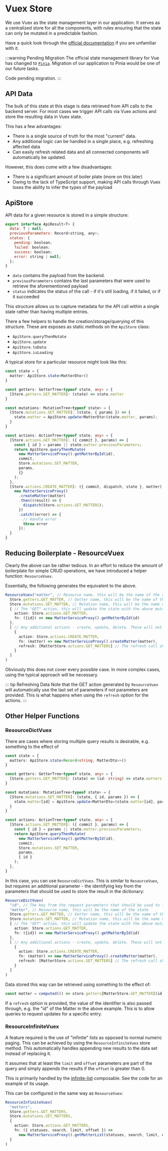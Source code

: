 # Vuex Store

We use Vuex as the state management layer in our application. It serves as a centralized store for all the components, with rules ensuring that the state can only be mutated in a predictable fashion. 

Have a quick look through the [official documentation](https://next.vuex.vuejs.org/) if you are unfamiliar with it.

:::warning Pending Migration
The official state management library for Vue has changed to [`Pinia`](https://pinia.vuejs.org/). Migration of our application to Pinia would be one of our future tasks. 

Code pending migration.
:::

## API Data

The bulk of this state at this stage is data retrieved from API calls to the backend server. For most cases we trigger API calls via Vuex actions and store the resulting data in Vuex state.

This has a few advantages:

- There is a single source of truth for the most "current" data.
- Any additional logic can be handled in a single place, e.g. refreshing affected data
- Can easily refresh related data and all connected components will automatically be updated.

However, this does come with a few disadvantages:

- There is a significant amount of boiler plate (more on this later)
- Owing to the lack of TypeScript support, making API calls through Vuex loses the ability to infer the types of the payload

## ApiStore

API data for a given resource is stored in a simple structure:

```js
export interface ApiResult<T> {
  data: T | null;
  previousParameters: Record<string, any>;
  status: {
    pending: boolean;
    failed: boolean;
    success: boolean;
    error: string | null;
  };
}
```

- `data` contains the payload from the backend.
- `previousParameters` contains the last parameters that were used to retrieve the aforementioned payload
- `status` indicates the status of the call - if it's still loading, if it failed, or if it succeeded

This structure allows us to capture metadata for the API call within a single state rather than having multiple entries.

There a few helpers to handle the creation/storage/querying of this structure. These are exposes as static methods on the `ApiStore` class:

- `ApiStore.queryThenMutate`
- `ApiStore.update`
- `ApiStore.toData`
- `ApiStore.isLoading`

A typical store for a particular resource might look like this:

```ts
const state = {
  matter: ApiStore.state<MatterDto>()
}

const getters: GetterTree<typeof state, any> = {
  [Store.getters.GET_MATTER]: (state) => state.matter
}

const mutations: MutationTree<typeof state> = {
  [Store.mutations.SET_MATTER]: (state, { params }) => {
    state.matter = ApiStore.update<MatterDto>(state.matter, params);
  }
}

const actions: ActionTree<typeof state, any> = {
  [Store.actions.GET_MATTER]: ({ commit }, params) => {
    const { id } = params || state.matter.previousParameters;
    return ApiStore.queryThenMutate(
      new MatterServiceProxy().getMatterById(id),
      commit,
      Store.mutations.SET_MATTER,
      params,
      {}
    );
  },
  [Store.actions.CREATE_MATTER]: ({ commit, dispatch, state }, matter) => {
    new MatterServiceProxy()
      .createMatter(matter)
      .then((result) => {
        dispatch(Store.actions.GET_MATTERS);
      })
      .catch((error) => {
        // Handle error
        throw error
      });
  }
}
```

## Reducing Boilerplate - ResourceVuex

Clearly the above can be rather tedious. In an effort to reduce the amount of boilerplate for simple CRUD operations, we have introduced a helper function: `ResourceVuex`.

Essentially, the following generates the equivalent to the above.

```ts
ResourceVuex("matter", // Resource name, this will be the name of the state
  Store.getters.GET_MATTER, // Getter name, this will be the name of the getter
  Store.mutations.SET_MATTER, // Mutation name, this will be the name of the mutation
  { // The "GET" action, this will update the state with the above mutation, which can be retrieved from the getter
    action: Store.actions.GET_MATTER, 
    fn: ({id}) => new MatterServiceProxy().getMatterById(id)
  },
  [ // Any additional actions - create, update, delete. These will not directly affect the state, the state will need to be updated using the refresh call.
    {
      action: Store.actions.CREATE_MATTER,
      fn: (matter) => new MatterServiceProxy().createMatter(matter),
      refresh: [MatterStore.actions.GET_MATTERS] // The refresh call should use the global action name, that is, including the name of the module where applicable
    }
  ]
)
```

Obviously this does not cover every possible case. In more complex cases, using the typical approach will be necessary.

::: tip Refreshing Data
Note that the GET action generated by `ResourceVuex` will automatically use the last set of parameters if not parameters are provided. This is what happens when using the `refresh` option for the actions.
:::

## Other Helper Functions

### ResourceDictVuex

There are cases where storing multiple query results is desirable, e.g. something to the effect of

```ts
const state = {
  matters: ApiStore.state<Record<string, MatterDto>>()
}

const getters: GetterTree<typeof state, any> = {
  [Store.getters.GET_MATTER]: (state) => (id: string) => state.matters[id]
}

const mutations: MutationTree<typeof state> = {
  [Store.mutations.SET_MATTER]: (state, { id, params }) => {
    state.matter[id] = ApiStore.update<MatterDto>(state.matter[id], params);
  }
}

const actions: ActionTree<typeof state, any> = {
  [Store.actions.GET_MATTER]: ({ commit }, params) => {
    const { id } = params || state.matter.previousParameters;
    return ApiStore.queryThenMutate(
      new MatterServiceProxy().getMatterById(id),
      commit,
      Store.mutations.SET_MATTER,
      params,
      { id }
    );
  },
}
```

In this case, you can use `ResourceDictVuex`. This is similar to `ResourceVuex`, but requires an additional parameter - the identifying key from the parameters that should be used to store the result in the dictionary:

```ts
ResourceDictVuex(
  "id", // The key from the request parameters that should be used to identify the data object, in this case we are using the "id" parameter
  "matter", // Resource name, this will be the name of the state
  Store.getters.GET_MATTER, // Getter name, this will be the name of the getter
  Store.mutations.SET_MATTER, // Mutation name, this will be the name of the mutation
  { // The "GET" action, this will update the state with the above mutation, which can be retrieved from the getter
    action: Store.actions.GET_MATTER, 
    fn: ({id}) => new MatterServiceProxy().getMatterById(id)
  },
  [ // Any additional actions - create, update, delete. These will not directly affect the state, the state will need to be updated using the refresh call.
    {
      action: Store.actions.CREATE_MATTER,
      fn: (matter) => new MatterServiceProxy().createMatter(matter),
      refresh: [MatterStore.actions.GET_MATTERS] // The refresh call should use the global action name, that is, including the name of the module where applicable
    }
  ]
)
```

Data stored this way can be retrieved using something to the effect of:

```ts
const matter = computed(() => store.getters[MatterStore.GET_MATTER](id))
```

If a `refresh` option is provided, the value of the identifier is also passed through, e.g. the "id" of the Matter in the above example. This is to allow queries to request updates for a specific entry.

### ResourceInfiniteVuex

A feature required is the use of "infinite" lists as opposed to normal numeric paging. This can be achieved by using the `ResourceInfiniteVuex` store method. This automatically handles appending new results to the data set instead of replacing it.

It assumes that at least the `limit` and `offset` parameters are part of the query and simply appends the results if the `offset` is greater than 0.

This is primarily handled by the [infinite-list](/front-end/composable#infinitelist) composable. See the code for an example of its usage.

This can be configured in the same way as `ResourceVuex`:

```ts
ResourceInfiniteVuex(
  "matters",
  Store.getters.GET_MATTERS,
  Store.mutations.SET_MATTERS,
  {
    action: Store.actions.GET_MATTERS,
    fn: ({ statuses, search, limit, offset }) =>
      new MatterServiceProxy().getMatterList(statuses, search, limit, offset)
  }
)
```